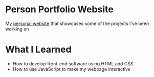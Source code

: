 # Person Portfolio Website

My [personal website](pmoore2.github.io) that showcases some of the projects I've been working on

# What I Learned

* How to develop front-end software using HTML and CSS
* How to use JavaScript to make my webpage interactive